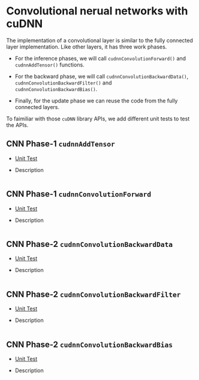 # Convolutional nerual networks with cuDNN 

The implementation of a convolutional layer is similar to the fully connected layer implementation.
Like other layers, it has three work phases. 

* For the inference phases, we will call `cudnnConvolutionForward()` and `cudnnAddTensor()` functions. 

* For the backward phase, we will call `cudnnConvolutionBackwardData()`, `cudnnConvolutionBackwardFilter()` and `cudnnConvolutionBackwardBias()`. 

* Finally, for the update phase we can reuse the code from the fully connected layers. 


To faimiliar with those `cuDNN` library APIs, we add different unit tests to test the APIs. 

## CNN Phase-1 `cudnnAddTensor`
* [Unit Test]()

* Description 
```
```

## CNN Phase-1 `cudnnConvolutionForward`
* [Unit Test]()

* Description 
```
```

## CNN Phase-2 `cudnnConvolutionBackwardData`
* [Unit Test]()

* Description 
```
```

## CNN Phase-2 `cudnnConvolutionBackwardFilter`
* [Unit Test]()

* Description 
```
```

## CNN Phase-2 `cudnnConvolutionBackwardBias`
* [Unit Test]()

* Description 
```
```